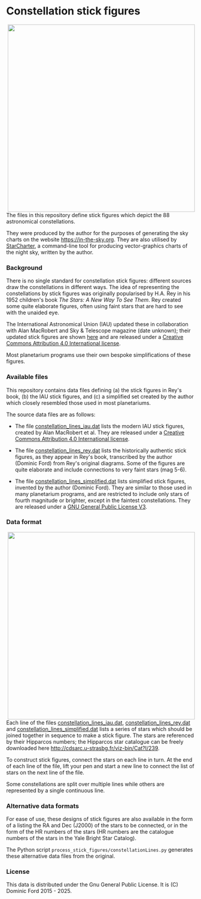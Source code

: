 # Constellation stick figures

<img align="right" width="500" src="example_charts/dipper_2.png">

The files in this repository define stick figures which depict the 88
astronomical constellations.

They were produced by the author for the purposes of generating the sky charts
on the website <https://in-the-sky.org>.  They are also utilised by
[StarCharter](https://github.com/dcf21/star-charter), a command-line tool for
producing vector-graphics charts of the night sky, written by the author.

### Background

There is no single standard for constellation stick figures: different sources
draw the constellations in different ways. The idea of representing the
constellations by stick figures was originally popularised by H.A. Rey in his
1952 children's book *The Stars: A New Way To See Them*. Rey created some quite
elaborate figures, often using faint stars that are hard to see with the
unaided eye.

The International Astronomical Union (IAU) updated these in collaboration with
Alan MacRobert and Sky & Telescope magazine (date unknown); their updated stick
figures are shown [here](https://www.iau.org/public/themes/constellations/) and
are released under a [Creative Commons Attribution 4.0 International
license](https://creativecommons.org/licenses/by/4.0/).

Most planetarium programs use their own bespoke simplifications of these
figures.

### Available files

This repository contains data files defining (a) the stick figures in Rey's
book, (b) the IAU stick figures, and (c) a simplified set created by the author
which closely resembled those used in most planetariums.

The source data files are as follows:

* The file [constellation_lines_iau.dat](constellation_lines_iau.dat) lists the
modern IAU stick figures, created by Alan MacRobert et al. They are released
under a [Creative Commons Attribution 4.0 International
license](https://creativecommons.org/licenses/by/4.0/).

* The file [constellation_lines_rey.dat](constellation_lines_rey.dat) lists the
historically authentic stick figures, as they appear in Rey's book, transcribed
by the author (Dominic Ford) from Rey's original diagrams. Some of the figures
are quite elaborate and include connections to very faint stars (mag 5-6).

* The file
[constellation_lines_simplified.dat](constellation_lines_simplified.dat) lists
simplified stick figures, invented by the author (Dominic Ford). They are
similar to those used in many planetarium programs, and are restricted to
include only stars of fourth magnitude or brighter, except in the faintest
constellations.  They are released under a [GNU General Public License
V3](https://www.gnu.org/licenses/gpl-3.0.en.html).

### Data format

<img align="right" width="500" src="example_charts/dipper_1.png">

Each line of the files
[constellation_lines_iau.dat](constellation_lines_iau.dat),
[constellation_lines_rey.dat](constellation_lines_rey.dat) and
[constellation_lines_simplified.dat](constellation_lines_simplified.dat) lists
a series of stars which should be joined together in sequence to make a stick
figure. The stars are referenced by their Hipparcos numbers; the Hipparcos star
catalogue can be freely downloaded here
<http://cdsarc.u-strasbg.fr/viz-bin/Cat?I/239>.

To construct stick figures, connect the stars on each line in turn. At the end
of each line of the file, lift your pen and start a new line to connect the
list of stars on the next line of the file.

Some constellations are split over multiple lines while others are represented
by a single continuous line.

### Alternative data formats

For ease of use, these designs of stick figures are also available in the form
of a listing the RA and Dec (J2000) of the stars to be connected, or in the
form of the HR numbers of the stars (HR numbers are the catalogue numbers of
the stars in the Yale Bright Star Catalog).

The Python script `process_stick_figures/constellationLines.py` generates these
alternative data files from the original.

### License

This data is distributed under the Gnu General Public License. It is (C)
Dominic Ford 2015 - 2025.
